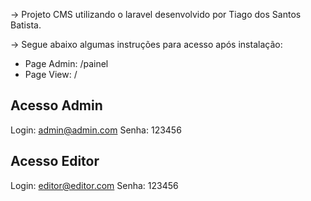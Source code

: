 -> Projeto CMS utilizando o laravel desenvolvido por Tiago dos Santos Batista.

-> Segue abaixo algumas instruções para acesso após instalação:


- Page Admin: /painel
- Page View: /

Acesso Admin
--------------

Login: admin@admin.com
Senha: 123456

Acesso Editor
---------------

Login: editor@editor.com
Senha: 123456

